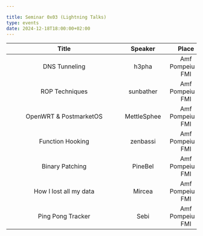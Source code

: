 ```yaml
---

title: Seminar 0x03 (Lightning Talks)
type: events
date: 2024-12-18T18:00:00+02:00
---
```


| Title <div style="width:290px"></div> | Speaker <div style="width:90px"></div> | Place <div style="width:100px"></div> | Datetime <div style="width:150px"></div> | Slides <div style="width:40px"></div> |
| :---: | :-----: |:------------------------------------:| :------: | :----: |
| DNS Tunneling | h3pha | Amf Pompeiu @ FMI | 18 Dec 2024 18:00 | [Link](https://docs.google.com/presentation/d/1Ne63U08HZiVEf2CU29Ybys3AalocJyGG2UUt9PZ7LhE/edit?slide=id.g32010dfb119_0_0#slide=id.g32010dfb119_0_0) |
| ROP Techniques | sunbather | Amf Pompeiu @ FMI | 18 Dec 2024 18:00 | [Link](https://docs.google.com/presentation/d/1zrBrUuMewJYIOim5Nl2XRIBlW6ovatvzK8rnvE6qt14/edit?slide=id.g31eb2b1e0e5_1_656#slide=id.g31eb2b1e0e5_1_656) |
| OpenWRT & PostmarketOS | MettleSphee | Amf Pompeiu @ FMI | 18 Dec 2024 18:00 | [Link](https://docs.google.com/presentation/d/1Wfjz62XBLOXUvr_fNUq8317_ESXfDmXSRmpm6QtoebM/edit?slide=id.p1#slide=id.p1) |
| Function Hooking | zenbassi | Amf Pompeiu @ FMI | 18 Dec 2024 18:00 | [Link](https://dothidden.xyz/presentations/frida-lightning-talk.pdf) |
| Binary Patching | PineBel | Amf Pompeiu @ FMI | 18 Dec 2024 18:00 | [Link](https://docs.google.com/presentation/d/1YhvLMWwQ_YzhfzmosAk76YJGzCIt2UYOddU5JGAAM9o/edit?usp=sharing) |
| How I lost all my data | Mircea | Amf Pompeiu @ FMI | 18 Dec 2024 18:00 | [Link](https://dothidden.xyz/presentations/cum-sa-pierzi-date.pdf) |
| Ping Pong Tracker | Sebi | Amf Pompeiu @ FMI | 18 Dec 2024 18:00 | [Link](https://dothidden.xyz/presentations/Ping_Pong_Tracker_Using_Computer_Vision.pdf) |
